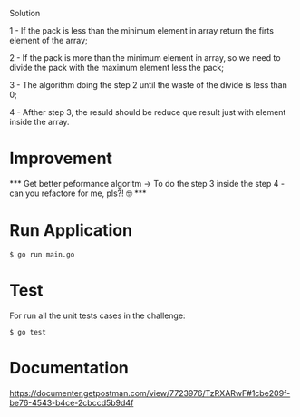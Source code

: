 
Solution

1 - If the pack is less than the minimum element in array return
the firts element of the array;

2 - If the pack is more than the minimum element in array, so we
need to divide the pack with the maximum element less the pack;

3 - The algorithm doing the step 2 until the waste of the divide
is less than 0;

4 - Afther step 3, the resuld should be reduce que result just
with element inside the array.

# Improvement

*** Get better peformance algoritm -> To do the step 3 inside the step 4 - can you refactore for me, pls?! 🤓 ***


# Run Application

`$ go run main.go`

# Test

For run all the unit tests cases in the challenge:

`$ go test`


# Documentation

https://documenter.getpostman.com/view/7723976/TzRXARwF#1cbe209f-be76-4543-b4ce-2cbccd5b9d4f
